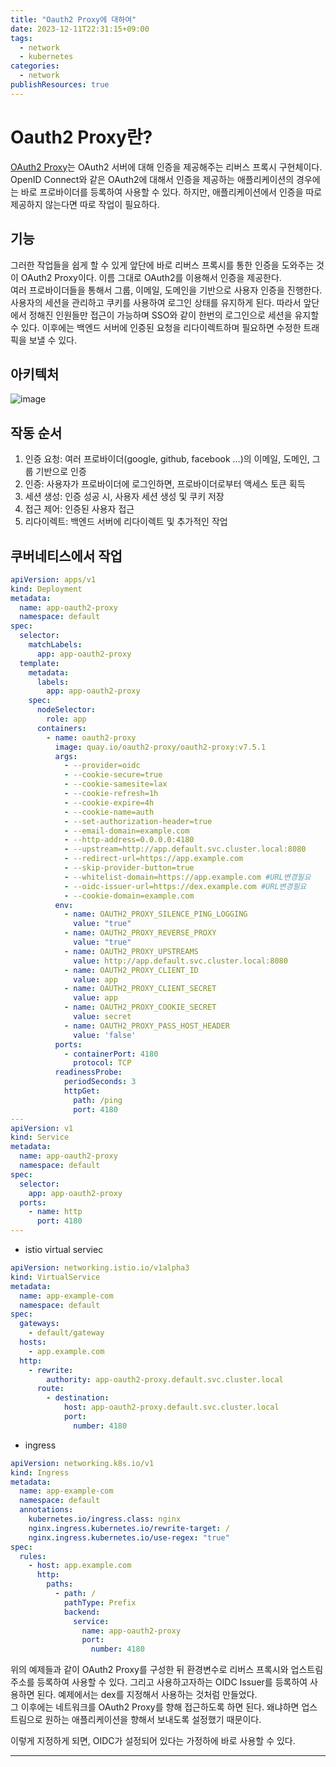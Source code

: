 ```yaml
---
title: "Oauth2 Proxy에 대하여"
date: 2023-12-11T22:31:15+09:00
tags:
  - network
  - kubernetes
categories:
  - network
publishResources: true
---
```


# Oauth2 Proxy란?
[OAuth2 Proxy](https://oauth2-proxy.github.io/oauth2-proxy/)는 OAuth2 서버에 대해 인증을 제공해주는 리버스 프록시 구현체이다. OpenID Connect와 같은 OAuth2에 대해서 인증을 제공하는 애플리케이션의 경우에는 바로 프로바이더를 등록하여 사용할 수 있다. 하지만, 애플리케이션에서 인증을 따로 제공하지 않는다면 따로 작업이 필요하다.  



## 기능

그러한 작업들을 쉽게 할 수 있게 앞단에 바로 리버스 프록시를 통한 인증을 도와주는 것이 OAuth2 Proxy이다. 이름 그대로 OAuth2를 이용해서 인증을 제공한다.  
여러 프로바이더들을 통해서 그룹, 이메일, 도메인을 기반으로 사용자 인증을 진행한다. 사용자의 세션을 관리하고 쿠키를 사용하여 로그인 상태를 유지하게 된다. 따라서 앞단에서 정해진 인원들만 접근이 가능하며 SSO와 같이 한번의 로그인으로 세션을 유지할 수 있다. 이후에는 백엔드 서버에 인증된 요청을 리다이렉트하며 필요하면 수정한 트래픽을 보낼 수 있다.  

## 아키텍처

![image](https://github.com/lee20h/blog/assets/59367782/30a68812-6f19-477c-a8b6-750aff0b96e6)

## 작동 순서

1. 인증 요청: 여러 프로바이더(google, github, facebook ...)의 이메일, 도메인, 그룹 기반으로 인증 
2. 인증: 사용자가 프로바이더에 로그인하면, 프로바이더로부터 액세스 토큰 획득
3. 세션 생성: 인증 성공 시, 사용자 세션 생성 및 쿠키 저장
4. 접근 제어: 인증된 사용자 접근
5. 리다이렉트: 백엔드 서버에 리다이렉트 및 추가적인 작업

## 쿠버네티스에서 작업

```yaml
apiVersion: apps/v1
kind: Deployment
metadata:
  name: app-oauth2-proxy
  namespace: default
spec:
  selector:
    matchLabels:
      app: app-oauth2-proxy
  template:
    metadata:
      labels:
        app: app-oauth2-proxy
    spec:
      nodeSelector:
        role: app
      containers:
        - name: oauth2-proxy
          image: quay.io/oauth2-proxy/oauth2-proxy:v7.5.1
          args:
            - --provider=oidc
            - --cookie-secure=true
            - --cookie-samesite=lax
            - --cookie-refresh=1h
            - --cookie-expire=4h
            - --cookie-name=auth
            - --set-authorization-header=true
            - --email-domain=example.com
            - --http-address=0.0.0.0:4180
            - --upstream=http://app.default.svc.cluster.local:8080
            - --redirect-url=https://app.example.com
            - --skip-provider-button=true
            - --whitelist-domain=https://app.example.com #URL변경필요
            - --oidc-issuer-url=https://dex.example.com #URL변경필요
            - --cookie-domain=example.com
          env:
            - name: OAUTH2_PROXY_SILENCE_PING_LOGGING
              value: "true"
            - name: OAUTH2_PROXY_REVERSE_PROXY
              value: "true"
            - name: OAUTH2_PROXY_UPSTREAMS
              value: http://app.default.svc.cluster.local:8080
            - name: OAUTH2_PROXY_CLIENT_ID
              value: app
            - name: OAUTH2_PROXY_CLIENT_SECRET
              value: app
            - name: OAUTH2_PROXY_COOKIE_SECRET
              value: secret
            - name: OAUTH2_PROXY_PASS_HOST_HEADER
              value: 'false'
          ports:
            - containerPort: 4180
              protocol: TCP
          readinessProbe:
            periodSeconds: 3
            httpGet:
              path: /ping
              port: 4180
---
apiVersion: v1
kind: Service
metadata:
  name: app-oauth2-proxy
  namespace: default
spec:
  selector:
    app: app-oauth2-proxy
  ports:
    - name: http
      port: 4180
---
```

- istio virtual serviec
```yaml
apiVersion: networking.istio.io/v1alpha3
kind: VirtualService
metadata:
  name: app-example-com
  namespace: default
spec:
  gateways:
    - default/gateway
  hosts:
    - app.example.com
  http:
    - rewrite:
        authority: app-oauth2-proxy.default.svc.cluster.local
      route:
        - destination:
            host: app-oauth2-proxy.default.svc.cluster.local
            port:
              number: 4180
```

- ingress
```yaml
apiVersion: networking.k8s.io/v1
kind: Ingress
metadata:
  name: app-example-com
  namespace: default
  annotations:
    kubernetes.io/ingress.class: nginx
    nginx.ingress.kubernetes.io/rewrite-target: /
    nginx.ingress.kubernetes.io/use-regex: "true"
spec:
  rules:
    - host: app.example.com
      http:
        paths:
          - path: /
            pathType: Prefix
            backend:
              service:
                name: app-oauth2-proxy
                port:
                  number: 4180
```

위의 예제들과 같이 OAuth2 Proxy를 구성한 뒤 환경변수로 리버스 프록시와 업스트림 주소를 등록하여 사용할 수 있다. 그리고 사용하고자하는 OIDC Issuer를 등록하여 사용하면 된다. 예제에서는 dex를 지정해서 사용하는 것처럼 만들었다.  
그 이후에는 네트워크를 OAuth2 Proxy를 향해 접근하도록 하면 된다. 왜냐하면 업스트림으로 원하는 애플리케이션을 향해서 보내도록 설정했기 때문이다.

이렇게 지정하게 되면, OIDC가 설정되어 있다는 가정하에 바로 사용할 수 있다.

---